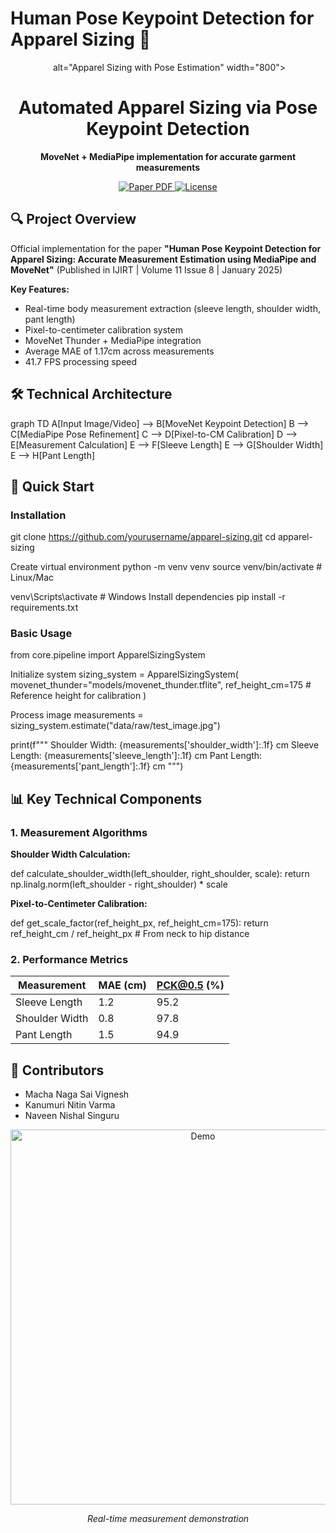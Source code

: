 # Human Pose Keypoint Detection for Apparel Sizing 👕

<div align="center">
  <img href="https://kemtai.com/wp-content/uploads/2022/12/65603fig.png"> alt="Apparel Sizing with Pose Estimation" width="800">
  
  <h1>Automated Apparel Sizing via Pose Keypoint Detection</h1>
  
  <p>
    <strong>MoveNet + MediaPipe implementation for accurate garment measurements</strong>
  </p>

  <p>
    <a href="https://ijirt.org/publishedpaper/IJIRT172021_PAPER.pdf">
      <img alt="Paper PDF" src="https://img.shields.io/badge/Paper-PDF-blue">
    </a>
    <a href="LICENSE">
      <img alt="License" src="https://img.shields.io/badge/License-MIT-green.svg">
    </a>
  </p>
</div>

## 🔍 Project Overview

Official implementation for the paper **"Human Pose Keypoint Detection for Apparel Sizing: Accurate Measurement Estimation using MediaPipe and MoveNet"** (Published in IJIRT | Volume 11 Issue 8 | January 2025)

**Key Features:**
- Real-time body measurement extraction (sleeve length, shoulder width, pant length)
- Pixel-to-centimeter calibration system
- MoveNet Thunder + MediaPipe integration
- Average MAE of 1.17cm across measurements
- 41.7 FPS processing speed

## 🛠️ Technical Architecture

graph TD
A[Input Image/Video] --> B[MoveNet Keypoint Detection]
B --> C[MediaPipe Pose Refinement]
C --> D[Pixel-to-CM Calibration]
D --> E[Measurement Calculation]
E --> F[Sleeve Length]
E --> G[Shoulder Width]
E --> H[Pant Length]

## 🚀 Quick Start

### Installation

git clone https://github.com/yourusername/apparel-sizing.git
cd apparel-sizing

Create virtual environment
python -m venv venv
source venv/bin/activate # Linux/Mac

venv\Scripts\activate # Windows
Install dependencies
pip install -r requirements.txt



### Basic Usage
from core.pipeline import ApparelSizingSystem

Initialize system
sizing_system = ApparelSizingSystem(
movenet_thunder="models/movenet_thunder.tflite",
ref_height_cm=175 # Reference height for calibration
)

Process image
measurements = sizing_system.estimate("data/raw/test_image.jpg")

print(f"""
Shoulder Width: {measurements['shoulder_width']:.1f} cm
Sleeve Length: {measurements['sleeve_length']:.1f} cm
Pant Length: {measurements['pant_length']:.1f} cm
""")


## 📊 Key Technical Components

### 1. Measurement Algorithms
**Shoulder Width Calculation:**

def calculate_shoulder_width(left_shoulder, right_shoulder, scale):
return np.linalg.norm(left_shoulder - right_shoulder) * scale


**Pixel-to-Centimeter Calibration:**

def get_scale_factor(ref_height_px, ref_height_cm=175):
return ref_height_cm / ref_height_px # From neck to hip distance



### 2. Performance Metrics
| Measurement       | MAE (cm) | PCK@0.5 (%) |
|--------------------|----------|-------------|
| Sleeve Length      | 1.2      | 95.2        |
| Shoulder Width     | 0.8      | 97.8        |
| Pant Length        | 1.5      | 94.9        |

## 🤝 Contributors
- Macha Naga Sai Vignesh
- Kanumuri Nitin Varma
- Naveen Nishal Singuru

<div align="center">
  <img src="figures/measurement_demo.gif" alt="Demo" width="600">
  <p><em>Real-time measurement demonstration</em></p>
</div>

